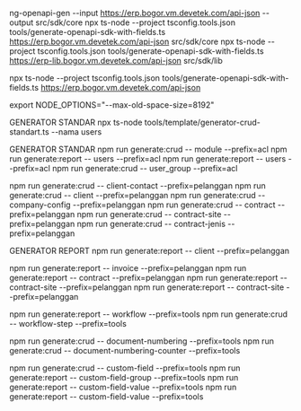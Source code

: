ng-openapi-gen --input https://erp.bogor.vm.devetek.com/api-json --output src/sdk/core
npx ts-node --project tsconfig.tools.json tools/generate-openapi-sdk-with-fields.ts https://erp.bogor.vm.devetek.com/api-json src/sdk/core
npx ts-node --project tsconfig.tools.json tools/generate-openapi-sdk-with-fields.ts https://erp-lib.bogor.vm.devetek.com/api-json src/sdk/lib
 
npx ts-node --project tsconfig.tools.json tools/generate-openapi-sdk-with-fields.ts https://erp.bogor.vm.devetek.com/api-json



export NODE_OPTIONS="--max-old-space-size=8192"

GENERATOR STANDAR 
npx ts-node tools/template/generator-crud-standart.ts --nama users

GENERATOR STANDAR
npm run generate:crud -- module --prefix=acl
npm run generate:report -- users --prefix=acl
npm run generate:report -- users --prefix=acl
npm run generate:crud -- user_group --prefix=acl

 
npm run generate:crud -- client-contact --prefix=pelanggan
npm run generate:crud -- client --prefix=pelanggan
npm run generate:crud -- company-config --prefix=pelanggan
npm run generate:crud -- contract --prefix=pelanggan
npm run generate:crud -- contract-site --prefix=pelanggan
npm run generate:crud -- contract-jenis  --prefix=pelanggan

GENERATOR REPORT
npm run generate:report -- client --prefix=pelanggan

npm run generate:report -- invoice --prefix=pelanggan
npm run generate:report -- contract --prefix=pelanggan
npm run generate:report -- contract-site --prefix=pelanggan
npm run generate:report -- contract-site --prefix=pelanggan


<!-- TOLS  -->
npm run generate:report -- workflow --prefix=tools
npm run generate:crud -- workflow-step --prefix=tools

npm run generate:crud -- document-numbering --prefix=tools
npm run generate:crud -- document-numbering-counter --prefix=tools

npm run generate:crud -- custom-field --prefix=tools
npm run generate:report -- custom-field-group --prefix=tools
npm run generate:report -- custom-field-value --prefix=tools
npm run generate:report -- custom-field-value --prefix=tools